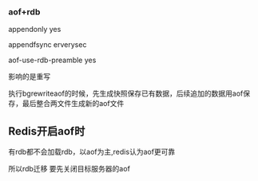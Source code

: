### aof+rdb

appendonly yes

appendfsync erverysec

aof-use-rdb-preamble yes  



影响的是重写

 执行bgrewriteaof的时候，先生成快照保存已有数据，后续追加的数据用aof保存，最后整合两文件生成新的aof文件
 
 
 
 
 ## Redis开启aof时
 
有rdb都不会加载rdb，以aof为主,redis认为aof更可靠

所以rdb迁移 要先关闭目标服务器的aof